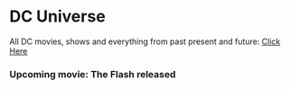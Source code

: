 # DC Universe

All DC movies, shows and everything from past present and future: [Click Here](https://github.com/gunjan1909/dc/blob/main/dc.md)

### Upcoming movie: The Flash released
